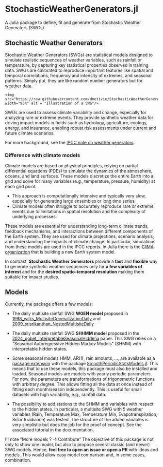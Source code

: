 # StochasticWeatherGenerators.jl

A Julia package to define, fit and generate from Stochastic Weather Generators (SWGs).

## Stochastic Weather Generators

Stochastic Weather Generators (SWGs) are statistical models designed to simulate realistic sequences of weather variables, such as rainfall or temperature, by capturing key statistical properties observed in training data. SWGs are calibrated to reproduce important features like spatial and temporal correlations, frequency and intensity of extremes, and seasonal patterns.
Simply put, they are like random number generators but for weather data.

```@raw html
<img src="https://raw.githubusercontent.com/dmetivie/StochasticWeatherGenerators.jl/master/docs/src/assets/fig_swg_dice.svg" width="95%" alt = "Illustration of a SWG"/>
```

SWGs are used to assess climate variability and change, especially for analyzing rare or extreme events. They provide synthetic weather data for driving impact models in fields such as hydrology, agriculture, ecology, energy, and insurance, enabling robust risk assessments under current and future climate scenarios.

For more background, see the [IPCC note on weather generators](https://www.ipcc-data.org/guidelines/pages/weather_generators.html).

### Difference with climate models

Climate models are based on physical principles, relying on partial differential equations (PDEs) to simulate the dynamics of the atmosphere, oceans, and land surfaces. These models discretize the entire Earth into a grid and solve for many variables (e.g., temperature, pressure, humidity) at each grid point.

- This approach is computationally intensive and typically very slow, especially for generating large ensembles or long time series.
- Climate models often struggle to accurately reproduce rare or extreme events due to limitations in spatial resolution and the complexity of underlying processes.

These models are essential for understanding long-term climate trends, feedback mechanisms, and interactions between different components of the Earth system. They are used for climate projections, scenario analysis, and understanding the impacts of climate change. In particular, simulations from these models are used in the IPCC reports.
In Julia there is the [CliMA organization](https://github.com/CliMA) that is building a new Earth system model.

In contrast, **Stochastic Weather Generators** provide a **fast** and **flexible** way to generate synthetic weather sequences only for **a few variables of interest** and for the **desired spatio-temporal resolution** making them suitable for impact studies.

## Models

Currently, the package offers a few models:

- The daily multisite rainfall SWG **WGEN model** proposed in [1998_wilks_MultisiteGeneralizationDaily](@cite) and [2009_srisrikanthan_NestedMultisiteDaily](@cite)

- The daily multisite rainfall SWG **SHHMM model** proposed in the [2024_gobet_InterpretableSeasonalHiddena](@cite) paper. This SWG relies on a "Seasonal Autoregressive Hidden Markov Models" (SHMM) with interpretable hidden states.

- Some seasonal models HMM, AR(1), rain amounts, ..., are available as a [package extension](https://pkgdocs.julialang.org/v1/creating-packages/#Conditional-loading-of-code-in-packages-(Extensions)) with the package [SmoothPeriodicStatsModels.jl](https://github.com/dmetivie/SmoothPeriodicStatsModels.jl). This means that to use these models, this package must also be installed and loaded. Seasonal models are models with yearly periodic parameters. For now, the parameters are transformations of trigonometric functions with arbitrary degree. This allows fitting all the data at once instead of fitting each month/season independently. This is useful for small datasets with high variability, e.g., rainfall data.

- The possibility to add stations to the SHMM and variables with respect to the hidden states. In particular, a multisite SWG with 5 weather variables (Rain, Temperature Max, Temperature Min, Evapotranspiration, Solar Irradiance) was tested. The structure of the added variables is very simplistic but does the job for the proof of concept. See the associated tutorial in the documentation.

!!! note "More models ? => Contribute"
    The objective of this package is not only to show *one* model, but also to propose several classic (and newer) SWG models.
    Hence, **feel free to open an issue or open a PR** with ideas and models.
    This would allow easy model comparison and, in some cases, combination.
